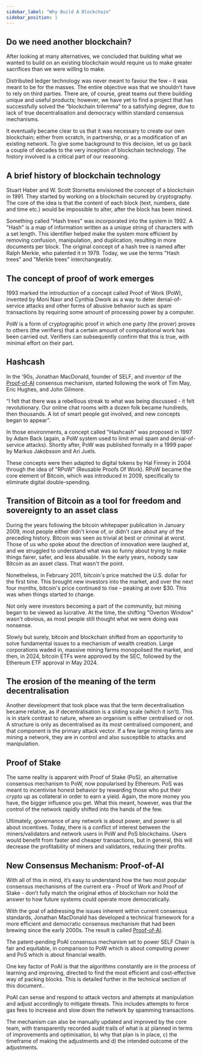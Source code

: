 ```yaml
---
sidebar_label: "Why Build A Blockchain"
sidebar_position: 1
---
```


## Do we need another blockchain?

After looking at many alternatives, we concluded that building what we wanted to build on an existing blockchain would require us to make greater sacrifices than we were willing to make.

Distributed ledger technology was never meant to favour the few – it was meant to be for the masses. The entire objective was that we shouldn't have to rely on third parties. There are, of course, great teams out there building unique and useful products; however, we have yet to find a project that has successfully solved the “blockchain trilemma” to a satisfying degree, due to lack of true decentralisation and democracy within standard consensus mechanisms. 

It eventually became clear to us that it was necessary to create our own blockchain; either from scratch, in partnership, or as a modification of an existing network. To give some background to this decision, let us go back a couple of decades to the very inception of blockchain technology. The history involved is a critical part of our reasoning.

## A brief history of blockchain technology

Stuart Haber and W. Scott Stornetta envisioned the concept of a blockchain in 1991. They started by working on a blockchain secured by cryptography. The core of the idea is that the content of each block (text, numbers, date and time etc.) would be impossible to alter, after the block has been mined.

Something called "Hash trees" was incorporated into the system in 1992. A "Hash" is a map of information written as a unique string of characters with a set length. This identifier helped make the system more efficient by removing confusion, manipulation, and duplication, resulting in more documents per block. The original concept of a hash tree is named after Ralph Merkle, who patented it in 1979. Today, we use the terms "Hash trees" and "Merkle trees" interchangeably.

## The concept of proof of work emerges

1993 marked the introduction of a concept called Proof of Work (PoW), invented by Moni Naor and Cynthia Dwork as a way to deter denial-of-service attacks and other forms of abusive behavior such as spam transactions by requiring some amount of processing power by a computer.

PoW is a form of cryptographic proof in which one party (the prover) proves to others (the verifiers) that a certain amount of computational work has been carried out. Verifiers can subsequently confirm that this is true, with minimal effort on their part.

## Hashcash

In the '90s, Jonathan MacDonald, founder of SELF, and inventor of the [Proof-of-AI](https://proofofai.com) consensus mechanism, started following the work of Tim May, Eric Hughes, and John Gilmore.

“I felt that there was a rebellious streak to what was being discussed - it felt revolutionary. Our online chat rooms with a dozen folk became hundreds, then thousands. A lot of smart people got involved, and new concepts began to appear”.

In those environments, a concept called "Hashcash" was proposed in 1997 by Adam Back (again, a PoW system used to limit email spam and denial-of-service attacks). Shortly after, PoW was published formally in a 1999 paper by Markus Jakobsson and Ari Juels.

These concepts were then adapted to digital tokens by Hal Finney in 2004 through the idea of "RPoW" (Reusable Proofs Of Work). RPoW became the core element of Bitcoin, which was introduced in 2009, specifically to eliminate digital double-spending.

## Transition of Bitcoin as a tool for freedom and sovereignty to an asset class

During the years following the bitcoin whitepaper publication in January 2009, most people either didn't know of, or didn't care about any of the preceding history. Bitcoin was seen as trivial at best or criminal at worst. Those of us who spoke about the direction of innovation were laughed at, and we struggled to understand what was so funny about trying to make things fairer, safer, and less abusable. In the early years, nobody saw Bitcoin as an asset class. That wasn't the point.

Nonetheless, in February 2011, bitcoin's price matched the U.S. dollar for the first time. This brought new investors into the market, and over the next four months, bitcoin's price continued to rise – peaking at over $30. This was when things started to change.

Not only were investors becoming a part of the community, but mining began to be viewed as lucrative. At the time, the shifting "Overton Window" wasn't obvious, as most people still thought what we were doing was nonsense.

Slowly but surely, bitcoin and blockchain shifted from an opportunity to solve fundamental issues to a mechanism of wealth creation. Large corporations waded in, massive mining farms monopolised the market, and then, in 2024, bitcoin ETFs were approved by the SEC, followed by the Ethereum ETF approval in May 2024.

## The erosion of the meaning of the term decentralisation

Another development that took place was that the term decentralisation became relative, as if decentralisation is a sliding scale (which it isn’t). This is in stark contrast to nature, where an organism is either centralised or not. A structure is only as decentralised as its most centralised component, and that component is the primary attack vector. If a few large mining farms are mining a network, they are in control and also susceptible to attacks and manipulation.

## Proof of Stake

The same reality is apparent with Proof of Stake (PoS), an alternative consensus mechanism to PoW, now popularised by Ethereum. PoS was meant to incentivise honest behavior by rewarding those who put their crypto up as collateral in order to earn a yield. Again, the more money you have, the bigger influence you get. What this meant, however, was that the control of the network rapidly shifted into the hands of the few.

Ultimately, governance of any network is about power, and power is all about incentives. Today, there is a conflict of interest between the miners/validators and network users in PoW and PoS blockchains. Users would benefit from faster and cheaper transactions, but in general, this will decrease the profitability of miners and validators, reducing their profits.

## New Consensus Mechanism: Proof-of-AI

With all of this in mind, it’s easy to understand how the two most popular consensus mechanisms of the current era - Proof of Work and Proof of Stake - don’t fully match the original ethos of blockchain nor hold the answer to how future systems could operate more democratically.

With the goal of addressing the issues inherent within current consensus standards, Jonathan MacDonald has developed a technical framework for a more efficient and democratic consensus mechanism that had been brewing since the early 2000s. The result is called [Proof-of-AI](https://proofofai.com).

The patent-pending PoAI consensus mechanism set to power SELF Chain is fair and equitable, in comparison to PoW which is about computing power and PoS which is about financial wealth.

One key factor of PoAI is that the algorithms constantly are in the process of learning and improving, directed to find the most efficient and cost-effective way of packing blocks. This is detailed further in the technical section of this document..

PoAI can sense and respond to attack vectors and attempts at manipulation and adjust accordingly to mitigate threats. This includes attempts to force gas fees to increase and slow down the network by spamming transactions.

The mechanism can also be manually updated and improved by the core team, with transparently recorded audit trails of what is a) planned in terms of improvements and optimisation, b) why that plan is in place, c) the timeframe of making the adjustments and d) the intended outcome of the adjustments.
